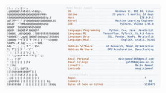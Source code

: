 <picture>
  <source srcset="https://raw.githubusercontent.com/mmazinjameel/mmazinjameel/main/dark_mode.svg?v=1745377141" media="(prefers-color-scheme: dark)">
  <img src="https://raw.githubusercontent.com/mmazinjameel/mmazinjameel/main/light_mode.svg?v=1745377141">
</picture>
